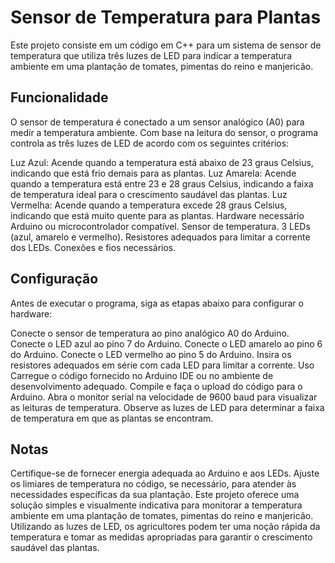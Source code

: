 # Sensor de Temperatura para Plantas
Este projeto consiste em um código em C++ para um sistema de sensor de temperatura que utiliza três luzes de LED para indicar a temperatura ambiente em uma plantação de tomates, pimentas do reino e manjericão.

## Funcionalidade
O sensor de temperatura é conectado a um sensor analógico (A0) para medir a temperatura ambiente. Com base na leitura do sensor, o programa controla as três luzes de LED de acordo com os seguintes critérios:

Luz Azul: Acende quando a temperatura está abaixo de 23 graus Celsius, indicando que está frio demais para as plantas.
Luz Amarela: Acende quando a temperatura está entre 23 e 28 graus Celsius, indicando a faixa de temperatura ideal para o crescimento saudável das plantas.
Luz Vermelha: Acende quando a temperatura excede 28 graus Celsius, indicando que está muito quente para as plantas.
Hardware necessário
Arduino ou microcontrolador compatível.
Sensor de temperatura.
3 LEDs (azul, amarelo e vermelho).
Resistores adequados para limitar a corrente dos LEDs.
Conexões e fios necessários.

## Configuração
Antes de executar o programa, siga as etapas abaixo para configurar o hardware:

Conecte o sensor de temperatura ao pino analógico A0 do Arduino.
Conecte o LED azul ao pino 7 do Arduino.
Conecte o LED amarelo ao pino 6 do Arduino.
Conecte o LED vermelho ao pino 5 do Arduino.
Insira os resistores adequados em série com cada LED para limitar a corrente.
Uso
Carregue o código fornecido no Arduino IDE ou no ambiente de desenvolvimento adequado.
Compile e faça o upload do código para o Arduino.
Abra o monitor serial na velocidade de 9600 baud para visualizar as leituras de temperatura.
Observe as luzes de LED para determinar a faixa de temperatura em que as plantas se encontram.

## Notas
Certifique-se de fornecer energia adequada ao Arduino e aos LEDs.
Ajuste os limiares de temperatura no código, se necessário, para atender às necessidades específicas da sua plantação.
Este projeto oferece uma solução simples e visualmente indicativa para monitorar a temperatura ambiente em uma plantação de tomates, pimentas do reino e manjericão. Utilizando as luzes de LED, os agricultores podem ter uma noção rápida da temperatura e tomar as medidas apropriadas para garantir o crescimento saudável das plantas.

